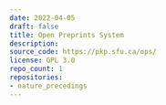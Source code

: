```yaml
---
date: 2022-04-05
draft: false
title: Open Preprints System
description:
source_code: https://pkp.sfu.ca/ops/
license: GPL 3.0
repo_count: 1
repositories:
- nature_precedings
---
```




